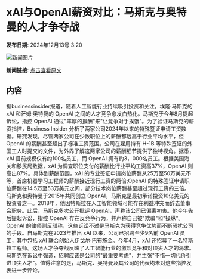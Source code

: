# xAI与OpenAI薪资对比：马斯克与奥特曼的人才争夺战

**发布日期**: 2024年12月13号 3:20

![新闻图片](https://pic.chinaz.com/picmap/202304171408567483_0.jpg)

**新闻链接**: [点击查看原文](https://www.aibase.com/zh/news/13938)

## 内容

据businessinsider报道，随着人工智能行业持续吸引投资和关注，埃隆·马斯克的 xAI 和萨姆·奥特曼的 OpenAI 之间的人才竞争愈发白热化。马斯克于今年8月提起诉讼，指控 OpenAI 通过"丰厚的报酬"来"让竞争对手挨饿"。为了验证马斯克的薪资指控，Business Insider 分析了两家公司2024年以来的特殊签证申请工资数据。研究发现，尽管两家公司在少数职位上的薪酬都远高于行业平均水平，但 OpenAI 的薪酬甚至超出了标准工资范围。公司在雇用持有 H-1B 等特殊签证的外国工人时提交的文件，为外界了解这两家公司的薪酬细节提供了独特视角。据悉，xAI 目前规模仅有约100名员工，而 OpenAI 拥有约3，000名员工。根据美国海关和移民局数据，xAI 为调查职位支付的薪酬比行业平均工资高37%，OpenAI 则高出87%。具体到薪酬范围，xAI 的专业签证申请岗位薪酬从25万至50万美元不等，首席机器学习工程师的薪酬接近现行工资的两倍;OpenAI 的特殊签证申请职位薪酬在14.5万至53万美元之间，部分技术岗位薪酬甚至超过现行工资的三倍。马斯克和奥特曼于2015年共同创立 OpenAI，马斯克是最初承诺投资10亿美元的投资者之一。2018年，他因特斯拉在人工智能领域可能存在利益冲突而辞去董事会职务。此后，马斯克多次公开批评 OpenAI，声称该公司已偏离初衷。他今年先后提起诉讼，指控 OpenAI 存在反竞争行为，并声称自己被"欺骗"和"操纵"。OpenAI 的律师则反驳称，这些诉讼不过是马斯克为获得竞争优势而不断骚扰公司的手段。自马斯克在2023年推出 xAI 以来，公司已招聘至少9名前 OpenAI 员工，其中包括 xAI 联合创始人伊戈尔·巴布施金。今年4月，xAI 还招募了一名特斯拉工程师。这场人才争夺战反映了人工智能行业的激烈竞争和对顶尖人才的渴求。马斯克在诉讼中强调，招聘应该是公司的"最重要考虑"，并主张"不惜一切代价引进顶尖人才"。值得注意的是，马斯克、奥特曼及其公司的代表均未对这些指控发表进一步评论。
